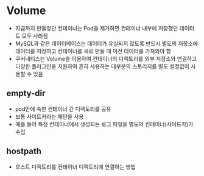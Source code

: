 # Volume

* 지금까지 만들었던 컨테이너는 Pod을 제거하면 컨테이너 내부에 저장했던 데이터도 모두 사라짐
* MySQL과 같은 데이터베이스는 데이터가 유실되지 않도록 반드시 별도의 저장소에 데이터를 저장하고 컨테이너를 새로 만들 때 이전 데이터를 가져와야 함
* 쿠버네티스는 Volume을 이용하여 컨테이너의 디렉토리를 외부 저장소와 연결하고 다양한 플러그인을 지원하여 흔히 사용하는 대부분의 스토리지를 별도 설정없이 사용할 수 있음

## empty-dir

* pod안에 속한 컨테이너 간 디렉토리를 공유
* 보통 사이트카라는 패턴을 사용
* 예를 들어 특정 컨테이너에서 생성되는 로그 파일을 별도의 컨테이너(사이드카)가 수집

## hostpath

* 호스트 디렉토리를 컨테이너 디렉토리에 연결하는 방법